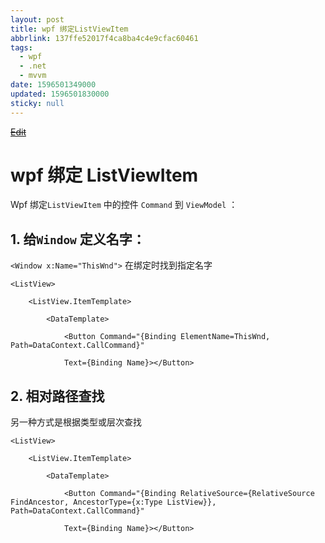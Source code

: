 ```yaml
---
layout: post
title: wpf 绑定ListViewItem
abbrlink: 137ffe52017f4ca8ba4c4e9cfac60461
tags:
  - wpf
  - .net
  - mvvm
date: 1596501349000
updated: 1596501830000
sticky: null
---
```


<s>[Edit](http://maxiang.info/#/?provider=evernote&guid=9b1a9f14-7cb3-400a-ba72-0f988b591f06&notebook=blog)</s>

# wpf 绑定 ListViewItem

Wpf 绑定`ListViewItem` 中的控件 `Command` 到 `ViewModel` ：

## 1. 给`Window` 定义名字：

`<Window x:Name="ThisWnd">`
在绑定时找到指定名字

```
<ListView>

    <ListView.ItemTemplate>

        <DataTemplate>

            <Button Command="{Binding ElementName=ThisWnd, Path=DataContext.CallCommand}"

            Text={Binding Name}></Button>
```

## 2. 相对路径查找

另一种方式是根据类型或层次查找

```
<ListView>

    <ListView.ItemTemplate>

        <DataTemplate>

            <Button Command="{Binding RelativeSource={RelativeSource FindAncestor, AncestorType={x:Type ListView}}, Path=DataContext.CallCommand}"

            Text={Binding Name}></Button>
```

<div style="display: none;">@%28blog%29%5B.net%2C%20mvvm%2C%20wpf%2C%20posts%5D%0A%0A%23%20wpf%20%u7ED1%u5B9AListViewItem%0A%0AWpf%20%u7ED1%u5B9A%60ListViewItem%60%20%u4E2D%u7684%u63A7%u4EF6%20%60Command%60%20%u5230%20%60ViewModel%60%20%uFF1A%0A%0A%23%23%201.%20%u7ED9%60Window%60%20%u5B9A%u4E49%u540D%u5B57%uFF1A%0A%0A%60%60%60c%23%0A%3CWindow%20x%3AName%3D%22ThisWnd%22%3E%0A%60%60%60%0A%0A%u5728%u7ED1%u5B9A%u65F6%u627E%u5230%u6307%u5B9A%u540D%u5B57%0A%0A%60%60%60c%23%0A%3CListView%3E%0A%09%3CListView.ItemTemplate%3E%0A%09%09%3CDataTemplate%3E%0A%09%09%09%3CButton%20Command%3D%22%7BBinding%20ElementName%3DThisWnd%2C%20Path%3DDataContext.CallCommand%7D%22%0A%09%09%09Text%3D%7BBinding%20Name%7D%3E%3C/Button%3E%0A%60%60%60%0A%0A%23%23%202.%20%u76F8%u5BF9%u8DEF%u5F84%u67E5%u627E%0A%u53E6%u4E00%u79CD%u65B9%u5F0F%u662F%u6839%u636E%u7C7B%u578B%u6216%u5C42%u6B21%u67E5%u627E%0A%0A%60%60%60%20c%23%0A%3CListView%3E%0A%09%3CListView.ItemTemplate%3E%0A%09%09%3CDataTemplate%3E%0A%09%09%09%3CButton%20Command%3D%22%7BBinding%20RelativeSource%3D%7BRelativeSource%20FindAncestor%2C%20AncestorType%3D%7Bx%3AType%20ListView%7D%7D%2C%20Path%3DDataContext.CallCommand%7D%22%0A%09%09%09Text%3D%7BBinding%20Name%7D%3E%3C/Button%3E%0A%0A%60%60%60</div>
